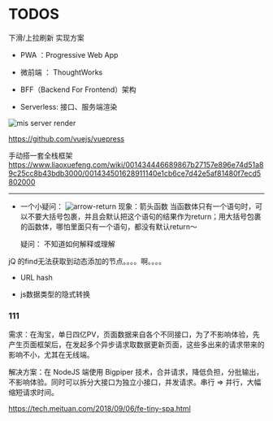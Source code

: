 # TODOS

下滑/上拉刷新 实现方案



* PWA ：Progressive Web App

* 微前端 ： ThoughtWorks

* BFF（Backend For Frontend）架构

* Serverless: 接口、服务端渲染


![mis server render](../img/todos/micro_fe.png)


https://github.com/vuejs/vuepress


手动搭一套全栈框架
https://www.liaoxuefeng.com/wiki/001434446689867b27157e896e74d51a89c25cc8b43bdb3000/001434501628911140e1cb6ce7d42e5af81480f7ecd5802000


---

* 一个小疑问：
![arrow-return](../img/todos/arrow-return.jpeg)
  现象：箭头函数 当函数体只有一个语句时，可以不要大括号包裹，并且会默认把这个语句的结果作为return；用大括号包裹的函数体，哪怕里面只有一个语句，都没有默认return～

  疑问： 不知道如何解释或理解


jQ 的find无法获取到动态添加的节点。。。。啊。。。。



* URL hash 

* js数据类型的隐式转换


### 111
需求：在淘宝，单日四亿PV，页面数据来自各个不同接口，为了不影响体验，先产生页面框架后，在发起多个异步请求取数据更新页面，这些多出来的请求带来的影响不小，尤其在无线端。

解决方案：在 NodeJS 端使用 Bigpiper 技术，合并请求，降低负担，分批输出，不影响体验。同时可以拆分大接口为独立小接口，并发请求。串行 => 并行，大幅缩短请求时间。


https://tech.meituan.com/2018/09/06/fe-tiny-spa.html